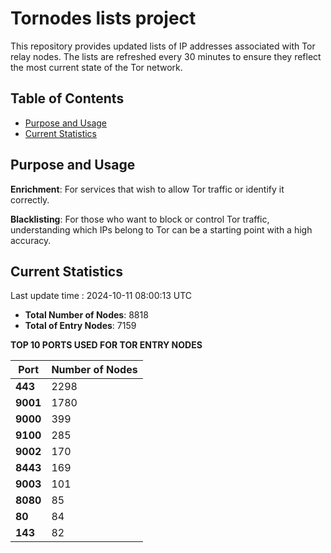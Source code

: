 # Tornodes lists project

This repository provides updated lists of IP addresses associated with Tor relay nodes. The lists are refreshed every 30 minutes to ensure they reflect the most current state of the Tor network.

## Table of Contents

- [Purpose and Usage](#purpose-and-usage)
- [Current Statistics](#current-statistics)


## Purpose and Usage

**Enrichment**: For services that wish to allow Tor traffic or identify it correctly.

**Blacklisting**: For those who want to block or control Tor traffic, understanding which IPs belong to Tor can be a starting point with a high accuracy.

## Current Statistics

Last update time : 2024-10-11 08:00:13 UTC

- **Total Number of Nodes**: 8818
- **Total of Entry Nodes**: 7159

**TOP 10 PORTS USED FOR TOR ENTRY NODES**

| **Port** | **Number of Nodes** |
|------|-----------------|
| **443**   | 2298  |
| **9001**   | 1780  |
| **9000**   | 399  |
| **9100**   | 285  |
| **9002**   | 170  |
| **8443**   | 169  |
| **9003**   | 101  |
| **8080**   | 85  |
| **80**   | 84  |
| **143**   | 82  |

